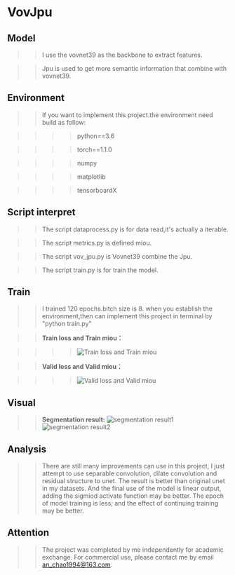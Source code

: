 # VovJpu
## Model 
>> I use the vovnet39 as the backbone to extract features.

>> Jpu is used to get more semantic information that combine with vovnet39.

## Environment
>> If you want to implement this project.the environment need build as follow:

>>>> python==3.6 

>>>> torch==1.1.0

>>>> numpy

>>>> matplotlib

>>>> tensorboardX

## Script interpret

>> The script dataprocess.py is for data read,it's actually a iterable.

>> The script metrics.py is defined miou.

>> The script vov_jpu.py is Vovnet39 combine the Jpu.

>> The script train.py is for train the model.

## Train 
>> I trained 120 epochs.bitch size is 8.
>> when you establish the environment,then can implement this project in terminal by "python train.py"

>> **Train loss and Train miou：**

>>>> ![Train loss and Train miou](images/1.png)

>> **Valid loss and Valid miou：**

>>>> ![Valid loss and Valid miou](images/2.png)

## Visual
>> **Segmentation result:**
![segmentation result1](save_visual/1.jpg)
![segmentation result2](save_visual/2.jpg)

## Analysis
>> There are still many improvements can use in this project, I just attempt to use separable convolution, dilate convolution and residual structure to unet. The result is better than original unet in my datasets. And the final use of the model is linear output, adding the sigmiod activate function may be better. The epoch of model training is less, and the effect of continuing training may be better.

## Attention
>> The project was completed by me independently for academic exchange. For commercial use, please contact me by email an_chao1994@163.com.
